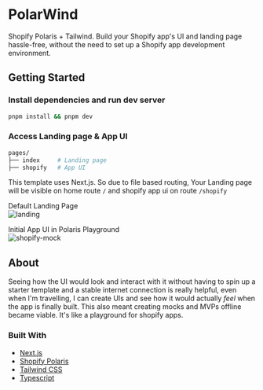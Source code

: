 # PolarWind

Shopify Polaris + Tailwind. Build your Shopify app's UI and landing page hassle-free, without the need to set up a Shopify app development environment.

## Getting Started

### Install dependencies and run dev server

```sh
pnpm install && pnpm dev
```

### Access Landing page & App UI

```bash
pages/
├── index     # Landing page
├── shopify   # App UI

```

This template uses Next.js. So due to file based routing, Your Landing page will be visible on home route `/` and shopify app ui on route `/shopify`

Default Landing Page
<br/>
![landing](https://github.com/2hari/PolarWind/assets/73457568/57c3d863-f528-45fd-8e1e-5129fe12d596)

Initial App UI in Polaris Playground
<br/>
![shopify-mock](https://github.com/2hari/PolarWind/assets/73457568/6fee244a-8577-4a4f-ae8e-8d276544ebb0)

## About

Seeing how the UI would look and interact with it without having to spin up a starter template and a stable internet connection is really helpful, even when I'm travelling, I can create UIs and see how it would actually _feel_ when the app is finally built. This also meant creating mocks and MVPs offline became viable. It's like a playground for shopify apps.

### Built With

- [Next.js](https://nextjs.org/)
- [Shopify Polaris](https://polaris.shopify.com/)
- [Tailwind CSS](https://tailwindcss.com/)
- [Typescript](https://www.typescriptlang.org/)

